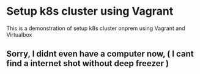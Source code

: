 # Setup k8s cluster using Vagrant
This is a demonstration of setup k8s cluster onprem using Vagrant and Virtualbox

## Sorry, I didnt even have a computer now, ( I cant find a internet shot without deep freezer )

